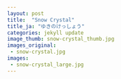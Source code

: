 ```yaml
---
layout: post
title:  "Snow Crystal"
title_ja: "ゆきのけっしょう"
categories: jekyll update
image_thumb: snow-crystal_thumb.jpg
images_original:
 - snow-crystal.jpg
images:
 - snow-crystal_large.jpg
---
```

